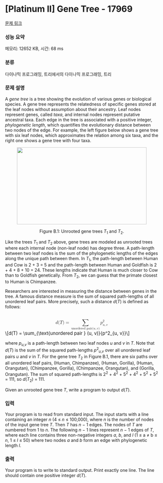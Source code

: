 # [Platinum II] Gene Tree - 17969 

[문제 링크](https://www.acmicpc.net/problem/17969) 

### 성능 요약

메모리: 12652 KB, 시간: 68 ms

### 분류

다이나믹 프로그래밍, 트리에서의 다이나믹 프로그래밍, 트리

### 문제 설명

<p>A <em>gene tree</em> is a tree showing the evolution of various genes or biological species. A gene tree represents the relatedness of specific genes stored at the leaf nodes without assumption about their ancestry. Leaf nodes represent genes, called <em>taxa</em>, and internal nodes represent putative ancestral taxa. Each edge in the tree is associated with a positive integer, <em>phylogenetic length</em>, which quantifies the evolutionary distance between two nodes of the edge. For example, the left figure below shows a gene tree with six leaf nodes, which approximates the relation among six taxa, and the right one shows a gene tree with four taxa.</p>

<p style="text-align: center;"><img alt="" src="https://upload.acmicpc.net/b0de84fb-77f8-445e-aaca-2862a4c4c213/-/preview/" style="width: 426px; height: 252px;"></p>

<p style="text-align: center;">Figure B.1: Unrooted gene trees <em>T</em><sub>1</sub> and <em>T</em><sub>2</sub>.</p>

<p>Like the trees <em>T</em><sub>1</sub> and <em>T</em><sub>2</sub> above, gene trees are modeled as unrooted trees where each internal node (non-leaf node) has degree three. A path-length between two leaf nodes is the sum of the phylogenetic lengths of the edges along the unique path between them. In <em>T</em><sub>1</sub>, the path-length between Human and Cow is 2 + 3 = 5 and the path-length between Human and Goldfish is 2 + 4 + 8 + 10 = 24. These lengths indicate that Human is much closer to Cow than to Goldfish genetically. From <em>T</em><sub>2</sub>, we can guess that the primate closest to Human is Chimpanzee.</p>

<p>Researchers are interested in measuring the distance between genes in the tree. A famous distance measure is the sum of squared path-lengths of all unordered leaf pairs. More precisely, such a distance <em>d</em>(<em>T</em>) is defined as follows:</p>

<p><mjx-container class="MathJax" jax="CHTML" display="true" style="font-size: 109%; position: relative;"> <mjx-math display="true" class="MJX-TEX" aria-hidden="true" style="margin-left: 0px; margin-right: 0px;"><mjx-mi class="mjx-i"><mjx-c class="mjx-c1D451 TEX-I"></mjx-c></mjx-mi><mjx-mo class="mjx-n"><mjx-c class="mjx-c28"></mjx-c></mjx-mo><mjx-mi class="mjx-i"><mjx-c class="mjx-c1D447 TEX-I"></mjx-c></mjx-mi><mjx-mo class="mjx-n"><mjx-c class="mjx-c29"></mjx-c></mjx-mo><mjx-mo class="mjx-n" space="4"><mjx-c class="mjx-c3D"></mjx-c></mjx-mo><mjx-munder space="4"><mjx-row><mjx-base style="padding-left: 2.366em;"><mjx-mo class="mjx-lop"><mjx-c class="mjx-c2211 TEX-S2"></mjx-c></mjx-mo></mjx-base></mjx-row><mjx-row><mjx-under style="padding-top: 0.167em;"><mjx-texatom size="s" texclass="ORD"><mjx-mtext class="mjx-n"><mjx-c class="mjx-c75"></mjx-c><mjx-c class="mjx-c6E"></mjx-c><mjx-c class="mjx-c6F"></mjx-c><mjx-c class="mjx-c72"></mjx-c><mjx-c class="mjx-c64"></mjx-c><mjx-c class="mjx-c65"></mjx-c><mjx-c class="mjx-c72"></mjx-c><mjx-c class="mjx-c65"></mjx-c><mjx-c class="mjx-c64"></mjx-c><mjx-c class="mjx-c20"></mjx-c><mjx-c class="mjx-c70"></mjx-c><mjx-c class="mjx-c61"></mjx-c><mjx-c class="mjx-c69"></mjx-c><mjx-c class="mjx-c72"></mjx-c><mjx-c class="mjx-cA0"></mjx-c></mjx-mtext><mjx-mo class="mjx-n"><mjx-c class="mjx-c28"></mjx-c></mjx-mo><mjx-mi class="mjx-i"><mjx-c class="mjx-c1D462 TEX-I"></mjx-c></mjx-mi><mjx-mo class="mjx-n"><mjx-c class="mjx-c2C"></mjx-c></mjx-mo><mjx-mi class="mjx-i"><mjx-c class="mjx-c1D463 TEX-I"></mjx-c></mjx-mi><mjx-mo class="mjx-n"><mjx-c class="mjx-c29"></mjx-c></mjx-mo></mjx-texatom></mjx-under></mjx-row></mjx-munder><mjx-texatom space="2" texclass="ORD"><mjx-msubsup><mjx-mi class="mjx-i"><mjx-c class="mjx-c1D45D TEX-I"></mjx-c></mjx-mi><mjx-script style="vertical-align: -0.247em; margin-left: 0px;"><mjx-mn class="mjx-n" size="s"><mjx-c class="mjx-c32"></mjx-c></mjx-mn><mjx-spacer style="margin-top: 0.347em;"></mjx-spacer><mjx-texatom size="s" texclass="ORD"><mjx-mi class="mjx-i"><mjx-c class="mjx-c1D462 TEX-I"></mjx-c></mjx-mi><mjx-mo class="mjx-n"><mjx-c class="mjx-c2C"></mjx-c></mjx-mo><mjx-mi class="mjx-i"><mjx-c class="mjx-c1D463 TEX-I"></mjx-c></mjx-mi></mjx-texatom></mjx-script></mjx-msubsup></mjx-texatom></mjx-math><mjx-assistive-mml unselectable="on" display="block"><math xmlns="http://www.w3.org/1998/Math/MathML" display="block"><mi>d</mi><mo stretchy="false">(</mo><mi>T</mi><mo stretchy="false">)</mo><mo>=</mo><munder><mo data-mjx-texclass="OP">∑</mo><mrow data-mjx-texclass="ORD"><mtext>unordered pair </mtext><mo stretchy="false">(</mo><mi>u</mi><mo>,</mo><mi>v</mi><mo stretchy="false">)</mo></mrow></munder><mrow data-mjx-texclass="ORD"><msubsup><mi>p</mi><mrow data-mjx-texclass="ORD"><mi>u</mi><mo>,</mo><mi>v</mi></mrow><mn>2</mn></msubsup></mrow></math></mjx-assistive-mml><span aria-hidden="true" class="no-mathjax mjx-copytext">\[d(T) = \sum_{\text{unordered pair } (u, v)}{p^2_{u, v}}\]</span> </mjx-container></p>

<p>where <em>p</em><sub><em>u</em>,<em>v</em></sub> is a path-length between two leaf nodes <em>u</em> and <em>v</em> in <em>T</em>. Note that <em>d</em>(<em>T</em>) is the sum of the squared path-lengths <em>p</em><sup>2</sup><sub><em>u</em>,<em>v</em></sub> over all unordered leaf pairs <em>u</em> and <em>v</em> in <em>T</em>. For the gene tree <em>T</em><sub>2</sub> in Figure B.1, there are six paths over all unordered leaf pairs, (Human, Chimpanzee), (Human, Gorilla), (Human, Orangutan), (Chimpanzee, Gorilla), (Chimpanzee, Orangutan), and (Gorilla, Orangutan). The sum of squared path-lengths is 2<sup>2</sup> + 4<sup>2</sup> + 5<sup>2</sup> + 4<sup>2</sup> + 5<sup>2</sup> + 5<sup>2</sup> = 111, so <em>d</em>(<em>T</em><sub>2</sub>) = 111.</p>

<p>Given an unrooted gene tree <em>T</em>, write a program to output <em>d</em>(<em>T</em>).</p>

### 입력 

 <p>Your program is to read from standard input. The input starts with a line containing an integer <em>n</em> (4 ≤ <em>n</em> ≤ 100,000), where <em>n</em> is the number of nodes of the input gene tree <em>T</em>. Then <em>T</em> has <em>n</em> − 1 edges. The nodes of <em>T</em> are numbered from 1 to <em>n</em>. The following <em>n</em> − 1 lines represent <em>n</em> − 1 edges of <em>T</em>, where each line contains three non-negative integers <em>a</em>, <em>b</em>, and <em>l</em> (1 ≤ a ≠ b ≤ <em>n</em>, 1 ≤ <em>l</em> ≤ 50) where two nodes <em>a</em> and <em>b</em> form an edge with phylogenetic length <em>l</em>.</p>

### 출력 

 <p>Your program is to write to standard output. Print exactly one line. The line should contain one positive integer <em>d</em>(<em>T</em>).</p>

